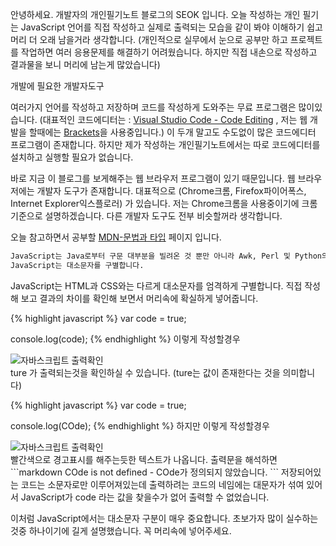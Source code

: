 안녕하세요.
개발자의 개인필기노트 블로그의 SEOK 입니다.
오늘 작성하는 개인 필기는 JavaScript 언어를 직접 작성하고 실제로 출력되는 모습을 같이 봐야
이해하기 쉽고 머리 더 오래 남을거라 생각합니다. 
(개인적으로 실무에서 눈으로 공부만 하고 프로젝트를 작업하면 여러 응용문제를 해결하기 어려웠습니다.
하지만 직접 내손으로 작성하고 결과물을 보니 머리에 남는게 많았습니다)

개발에 필요한 개발자도구

여러가지 언어를 작성하고 저장하며 코드를 작성하게 도와주는 무료 프로그램은 많이있습니다.
(대표적인 코드에디터는 : <a href="https://code.visualstudio.com/" target="_blank">Visual Studio Code - Code Editing</a> , 저는 웹 개발을 할때에는 <a href="http://brackets.io/" target="_blank">Brackets</a>을 사용중입니다.)
이 두개 말고도 수도없이 많은 코드에디터 프로그램이 존재합니다.
하지만 제가 작성하는 개인필기노트에서는 따로 코드에디터를 설치하고 실행할 필요가 없습니다.

바로 지금 이 블로그를 보게해주는 웹 브라우저 프로그램이 있기 때문입니다.
웹 브라우저에는 개발자 도구가 존재합니다.
대표적으로 (Chrome크롬, Firefox파이어폭스, Internet Explorer익스플로러) 가 있습니다.
저는 Chrome크롬을 사용중이기에 크롬기준으로 설명하겠습니다. 다른 개발자 도구도 전부 비슷할꺼라 생각합니다. 

오늘 참고하면서 공부할 <a href="https://developer.mozilla.org/ko/docs/Web/JavaScript/Guide/Values,_variables,_and_literals" target="_blank">MDN-문법과 타입</a> 페이지 입니다.

```markdown
JavaScript는 Java로부터 구문 대부분을 빌려온 것 뿐만 아니라 Awk, Perl 및 Python의 영향도 받았습니다.
JavaScript는 대소문자를 구별합니다.
```
JavaScript는 HTML과 CSS와는 다르게 대소문자를 엄격하게 구별합니다.
직접 작성해 보고 결과의 차이를 확인해 보면서 머리속에 확실하게 넣어줍니다.

{% highlight javascript %}
var code = true;

console.log(code);
{% endhighlight %}
이렇게 작성할경우

<div class="img-box">
  <img src="{{ site.baseurl }}/static/img/post/2018-08-26-1.png" alt="자바스크립트 출력확인" />
</div>
ture 가 출력되는것을 확인하실 수 있습니다. (ture는 값이 존재한다는 것을 의미합니다)

{% highlight javascript %}
var code = true;

console.log(COde);
{% endhighlight %}
하지만 이렇게 작성할경우

<div class="img-box">
  <img src="{{ site.baseurl }}/static/img/post/2018-08-26-2.png" alt="자바스크립트 출력확인" />
</div>
빨간색으로 경고표시를 해주는듯한 텍스트가 나옵니다.
출력문을 해석하면
```markdown
COde is not defined - COde가 정의되지 않았습니다.
```
저장되어있는 코드는 소문자로만 이루어져있는데
출력하려는 코드의 네임에는 대문자가 섞여 있어서 JavaScript가 code 라는 값을 찾을수가 없어 출력할 수 없었습니다.

이처럼 JavaScript에서는 대소문자 구분이 매우 중요합니다. 초보가자 많이 실수하는 것중 하나이기에 길게 설명했습니다.
꼭 머리속에 넣어주세요.
